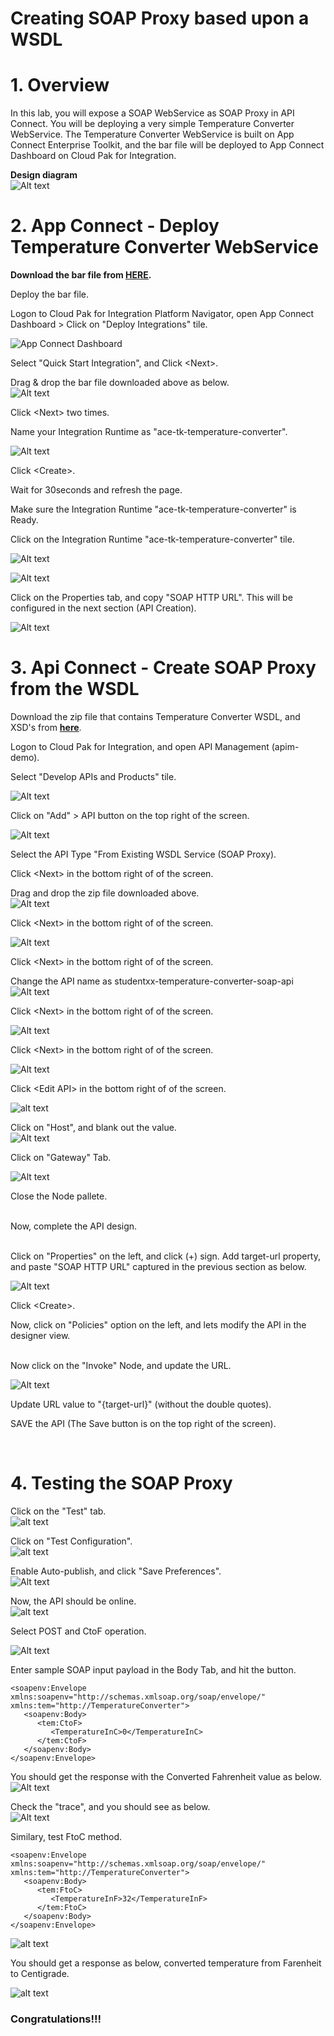 # Creating SOAP Proxy based upon a WSDL

# 1. Overview

In this lab, you will expose a SOAP WebService as SOAP Proxy in API Connect. You will be deploying a very simple Temperature Converter WebService.  The Temperature Converter WebService is built on App Connect Enterprise Toolkit, and the bar file will be deployed to App Connect Dashboard on Cloud Pak for Integration.<br>

<b> Design diagram </b>
<br>
![Alt text](./images/design-diagram.png)
<br>

# 2. App Connect - Deploy Temperature Converter WebService

<b>Download the bar file from [<b><u>HERE</u></b>](./src/TemperatureConverter.bar).
</b>

Deploy the bar file.<br>

Logon to Cloud Pak for Integration Platform Navigator, open App Connect Dashboard > Click on "Deploy Integrations" tile.<br>

![App Connect Dashboard](./images/image.png)

Select "Quick Start Integration", and Click \<Next\>. <br>

Drag & drop the bar file downloaded above as below.<br>
![Alt text](./images/image-1.png)

Click \<Next\> two times. <br>

Name your Integration Runtime as \"ace-tk-temperature-converter\". <br>

![Alt text](./images/image-3.png)

Click \<Create\>. <br>

Wait for 30seconds and refresh the page. <br>

Make sure the Integration Runtime \"ace-tk-temperature-converter\" is Ready. <br>

Click on the Integration Runtime \"ace-tk-temperature-converter\" tile.<br>

![Alt text](./images/image-13.png)

![Alt text](./images/image-14.png)

Click on the Properties tab, and copy "SOAP HTTP URL". This will be configured in the next section (API Creation).<br>


![Alt text](./images/image-12.png)




# 3. Api Connect - Create SOAP Proxy from the WSDL

Download the zip file that contains Temperature Converter WSDL, and XSD's from [<b><u>here</u></b>](./src/TemperatureConverter_WSDL.zip).

Logon to Cloud Pak for Integration, and open API Management (apim-demo). <br>

Select "Develop APIs and Products" tile.<br>

![Alt text](./images/image-2.png)

Click on "Add" > API button on the top right of the screen.<br>

![Alt text](./images/image-4.png)

Select the API Type "From Existing WSDL Service (SOAP Proxy). <br>

Click \<Next\> in the bottom right of of the screen. <br>

Drag and drop the zip file downloaded above.<br>
![Alt text](./images/image-5.png)

Click \<Next\> in the bottom right of of the screen. <br>

![Alt text](./images/image-6.png)

Click \<Next\> in the bottom right of of the screen. <br>


Change the API name as studentxx-temperature-converter-soap-api
<br>
![Alt text](./images/image-7.png)

Click \<Next\> in the bottom right of of the screen. <br>

![Alt text](./images/image-8.png)

Click \<Next\> in the bottom right of of the screen. <br>


![Alt text](./images/image-9.png)

Click \<Edit API\> in the bottom right of of the screen. <br>

![alt text](./images/image-9a.png)

Click on "Host", and blank out the value. <br>
![Alt text](./images/image-11.png)

Click on "Gateway" Tab. <br>

![Alt text](./images/image-10.png)

Close the Node pallete.<br>

<br>
Now, complete the API design. <br><br>

Click on "Properties" on the left, and click (+) sign. Add target-url property, and paste "SOAP HTTP URL" captured in the previous section as below. <br>

![Alt text](./images/image-15.png)

Click \<Create\>. <br>

Now, click on "Policies" option on the left, and lets modify the API in the designer view.<br>

<br>
Now click on the  "Invoke" Node, and update the URL. <br>

![Alt text](./images/image-16.png)

Update URL value to "{target-url}" (without the double quotes). <br>

SAVE the API (The Save button is on the top right of the screen). <br>

<br>

# 4. Testing the SOAP Proxy

Click on the "Test" tab.<br>
![alt text](./images/image-17.png)

Click on "Test Configuration". <br>
![alt text](./images/image-17a.png)

Enable Auto-publish, and click "Save Preferences".<br>
![Alt text](./images/image-18.png)

Now, the API should be online.<br>
![alt text](./images/image-18a.png)

Select POST and CtoF operation. <br>

![Alt text](./images/image-20.png)

Enter sample SOAP input payload in the Body Tab, and hit the <Send> button.<br>

```
<soapenv:Envelope xmlns:soapenv="http://schemas.xmlsoap.org/soap/envelope/" xmlns:tem="http://TemperatureConverter">
   <soapenv:Body>
      <tem:CtoF>
         <TemperatureInC>0</TemperatureInC>
      </tem:CtoF>
   </soapenv:Body>
</soapenv:Envelope>
```

You should get the response with the Converted Fahrenheit value as below.<br>
![Alt text](./images/image-19.png)

Check the "trace", and you should see as below.<br>
![Alt text](./images/image-21.png)


Similary, test FtoC method.<br>
```
<soapenv:Envelope xmlns:soapenv="http://schemas.xmlsoap.org/soap/envelope/" xmlns:tem="http://TemperatureConverter">
   <soapenv:Body>
      <tem:FtoC>
         <TemperatureInF>32</TemperatureInF>
      </tem:FtoC>
   </soapenv:Body>
</soapenv:Envelope>
```
![alt text](./images/image-22.png)

You should get a response as below, converted temperature from Farenheit to Centigrade.<br>

![alt text](./images/image-23.png)

### Congratulations!!!





